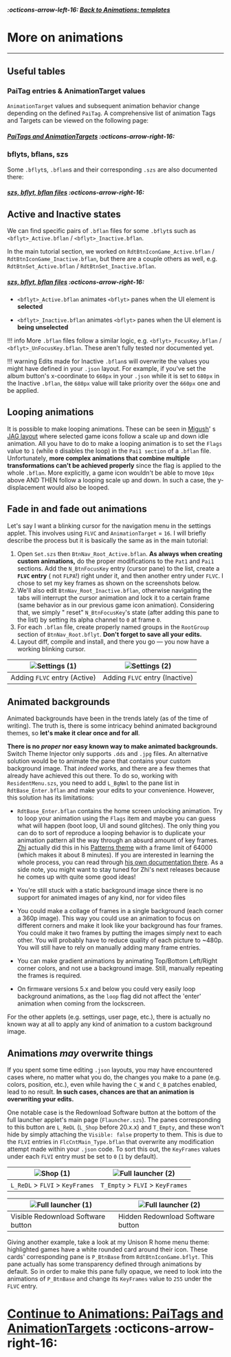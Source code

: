 ##### :octicons-arrow-left-16: [Back to Animations: templates](anim-templates.md)

# More on animations
---

## Useful tables

### PaiTag entries & AnimationTarget values

`AnimationTarget` values and subsequent animation behavior change depending on the defined `PaiTag`. A comprehensive list of animation Tags and Targets can be viewed on the following page:

##### **[PaiTags and AnimationTargets](./paitags-and-targets.md) :octicons-arrow-right-16:**

### bflyts, bflans, szs

Some `.bflyt`s, `.bflan`s and their corresponding `.szs` are also documented there:

##### **[szs, bflyt, bflan files](./szs-bflyt-bflan.md) :octicons-arrow-right-16:**

## Active and Inactive states

We can find specific pairs of `.bflan` files for some `.bflyt`s such as `<bflyt>_Active.bflan` / `<bflyt>_Inactive.bflan`.

In the main tutorial section, we worked on `RdtBtnIconGame_Active.bflan` / `RdtBtnIconGame_Inactive.bflan`, but there are a couple others as well, e.g. `RdtBtnSet_Active.bflan` / `RdtBtnSet_Inactive.bflan`.

##### **[szs, bflyt, bflan files](./szs-bflyt-bflan.md) :octicons-arrow-right-16:**

- `<bflyt>_Active.bflan` animates `<bflyt>` panes when the UI element is **selected**

- `<bflyt>_Inactive.bflan` animates `<bflyt>` panes when the UI element is **being unselected**

!!! info
      More `.bflan` files follow a similar logic, e.g. `<bflyt>_FocusKey.bflan` / `<bflyt>_UnFocusKey.bflan`. These aren't fully tested nor documented yet.

!!! warning
      Edits made for Inactive `.bflan`s will overwrite the values you might have defined in your `.json` layout. For example, if you've set the album button's x-coordinate to `660px` in your `.json` while it is set to `680px` in the Inactive `.bflan`, the `680px` value will take priority over the `660px` one and be applied.

## Looping animations

It is possible to make looping animations. These can be seen
in [Migush](https://themezer.net/creators/123859829453357056)'
s [JAG layout](https://themezer.net/layouts/homemenu/JAG-Layout-2) where selected game icons follow a scale up and down
idle animation. All you have to do to make a looping animation is to set the `Flags` value to `1` (while `0` disables
the loop) in the `Pai1 section` of a `.bflan` file. Unfortunately, **more complex animations that combine multiple
transformations can't be achieved properly** since the flag is applied to the whole `.bflan`. More explicitly, a
game icon wouldn't be able to move `10px` above AND THEN follow a looping scale up and down. In such a case, the y-displacement would also be looped.

## Fade in and fade out animations

Let's say I want a blinking cursor for the navigation menu in the settings applet. This involves using `FLVC` and `AnimationTarget` = `16`. I will briefly describe the process but it is basically the same as in the main tutorial:

1. Open `Set.szs` then `BtnNav_Root_Active.bflan`. **As always when creating custom animations,** do the proper modifications to
   the `Pat1` and `Pai1` sections. Add the `N_BtnFocusKey` entry (cursor pane) to the list, create a **`FLVC` entry** (
   not `FLPA`!) right under it, and then another entry under `FLVC`. I chose to set my key frames as shown on the screenshots below.
2. We'll also edit `BtnNav_Root_Inactive.bflan`, otherwise navigating the tabs will interrupt the cursor animation and
   lock it to a certain frame (same behavior as in our previous game icon animation). Considering that, we simply "
   reset" `N_BtnFocusKey`'s state (after adding this pane to the list) by setting its alpha channel to `0` at frame `0`.
3. For each `.bflan` file, create properly named groups in the `RootGroup` section of `BtnNav_Root.bflyt`. **Don't forget to save all your edits.**
4. Layout diff, compile and install, and there you go — you now have a working blinking cursor.

| ![Settings (1)](tuto14.jpg "Settings (1)") | ![Settings (2)](tuto15.jpg "Settings (2)") |
|--------------------------------------------|--------------------------------------------|
| Adding `FLVC` entry (Active)               | Adding `FLVC` entry (Inactive)             |

## Animated backgrounds

Animated backgrounds have been in the trends lately (as of the time of writing). The truth is, there is some intricacy behind animated background themes, so **let's make it clear once and for all**.

**There is no *proper* nor easy known way to make animated backgrounds.** Switch Theme Injector only supports `.dds`
and `.jpg` files.
An alternative solution would be to animate the pane that contains your custom background image. That *indeed* works,
and there are a few themes that already have achieved this out there. To do so, working with `ResidentMenu.szs`, you
need to add `L_BgNml` to the pane list in `RdtBase_Enter.bflan` and make your edits to your convenience. However, this
solution has its limitations:

- `RdtBase_Enter.bflan` contains the home screen unlocking animation. Try to loop your animation using the `Flags` item
  and maybe you can guess what will happen (boot loop, UI and sound glitches). The only thing you can do to sort of
  reproduce a looping behavior is to duplicate your animation pattern all the way through an absurd amount of key
  frames. [Zhi](https://themezer.net/creators/239384767785730048) actually did this in
  his [Patterns theme](https://themezer.net/packs/Patterns.-58f) with a frame limit of 64000 (which makes it about 8
  minutes). If you are interested in learning the whole process, you can read
  through [his own documentation there](https://github.com/zzzribas/Patterns/wiki). As a side note, you might want to
  stay tuned for Zhi's next releases because he comes up with quite some good ideas!

- You're still stuck with a static background image since there is no support for animated images of any kind, nor for
  video files
- You could make a collage of frames in a single background (each corner a 360p image). This way you could use an animation to focus on different corners and make it look like your background has four frames. You could make it two frames by putting the images simply next to each other. You will probably have to reduce quality of each picture to ~480p. You will still have to rely on manually adding many frame entries.
- You can make gradient animations by animating Top/Bottom Left/Right corner colors, and not use a background image. Still, manually repeating the frames is required.
- On firmware versions 5.x and below you could very easily loop background animations, as the `loop` flag did not affect the 'enter' animation when coming from the lockscreen.

For the other applets (e.g. settings, user page, etc.), there is actually no known way at all to apply any kind of animation to a custom background image.

## Animations *may* overwrite things</a>

If you spent some time editing `.json` layouts, you may have encountered cases where, no matter what you do, the
changes you make to a pane (e.g. colors, position, etc.), even while having the `C_W` and `C_B` patches enabled, lead to
no result. **In such cases, chances are that an animation is overwriting your edits.**

One notable case is the Redownload Software button at the bottom of the full launcher applet's main
page (`Flauncher.szs`). The panes corresponding to this button are `L_ReDL` (`L_Shop` before 20.x.x) and `T_Empty`, and these won't hide by
simply attaching the `Visible: false` property to them. This is due to the `FLVI` entries in `FlcCntMain_Type.bflan`
that overwrite any modification attempt made within your `.json` code. To sort this out, the `KeyFrames` values under each `FLVI` entry
must be set to `0` (`1` by default).

| ![Shop (1)](tuto16.jpg "Shop (1)") | ![Full launcher (2)](tuto17.jpg "Shop (2)") |
|------------------------------------|---------------------------------------------|
| `L_ReDL` > `FLVI` > `KeyFrames`    | `T_Empty` > `FLVI` > `KeyFrames`            |

| ![Full launcher (1)](flaunch1.jpg "Full launcher (1)") | ![Full launcher (2)](flaunch2.jpg "Full launcher (2)") |
|--------------------------------------------------------|--------------------------------------------------------|
| Visible Redownload Software button                     | Hidden Redownload Software button                      |

Giving another example, take a look at my Unison R home menu theme: highlighted games have a white rounded card around their icon. These cards' corresponding pane is `P_BtnBase` from `RdtBtnIconGame.bflyt`. This pane actually has some transparency defined through animations by default. So in order to make this pane fully opaque, we need to look into the animations of `P_BtnBase` and change its `KeyFrames` value to `255` under the `FLVC` entry.

# [Continue to Animations: PaiTags and AnimationTargets](./paitags-and-targets.md) :octicons-arrow-right-16:
